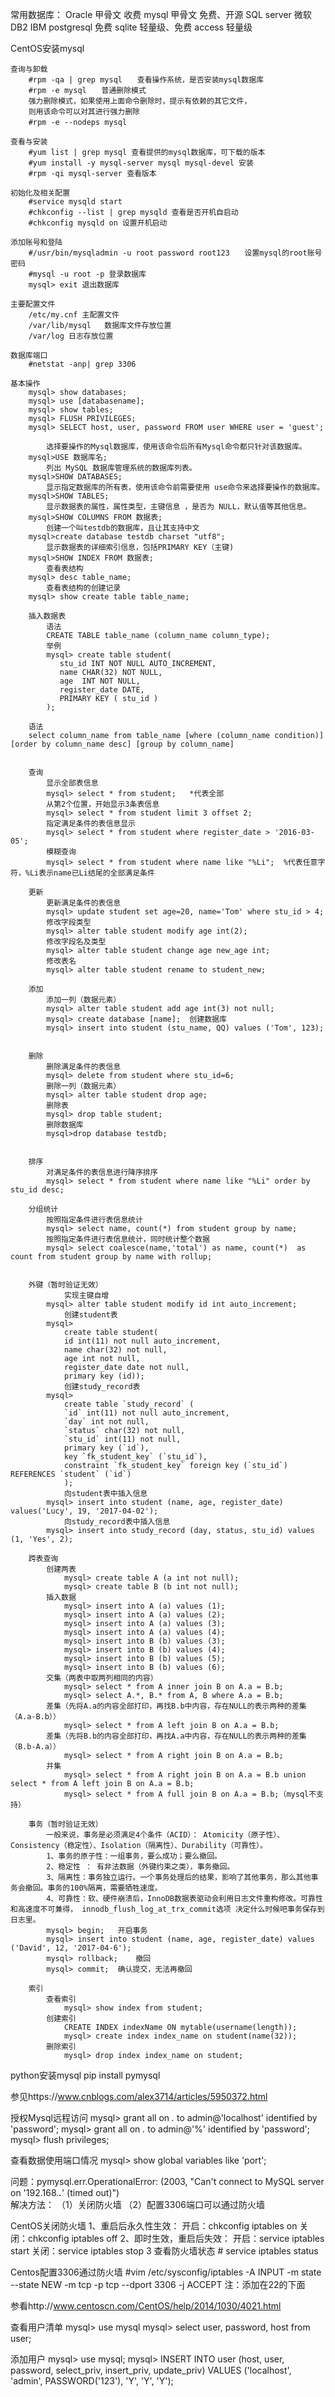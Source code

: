 
常用数据库：
Oracle      甲骨文     收费
mysql       甲骨文     免费、开源
SQL server  微软
DB2         IBM
postgresql            免费
sqlite                轻量级、免费
access                轻量级

CentOS安装mysql

    查询与卸载
        #rpm -qa | grep mysql　　查看操作系统，是否安装mysql数据库
        #rpm -e mysql　　普通删除模式
        强力删除模式，如果使用上面命令删除时，提示有依赖的其它文件，
        则用该命令可以对其进行强力删除
        #rpm -e --nodeps mysql　
		
    查看与安装
        #yum list | grep mysql 查看提供的mysql数据库，可下载的版本
        #yum install -y mysql-server mysql mysql-devel 安装
        #rpm -qi mysql-server 查看版本
		
    初始化及相关配置
        #service mysqld start
        #chkconfig --list | grep mysqld 查看是否开机自启动
        #chkconfig mysqld on 设置开机启动
		
	添加账号和登陆
		#/usr/bin/mysqladmin -u root password root123　　设置mysql的root账号密码
		#mysql -u root -p 登录数据库
		mysql> exit	退出数据库

	主要配置文件
		/etc/my.cnf 主配置文件
		/var/lib/mysql   数据库文件存放位置
		/var/log 日志存放位置
		
	数据库端口
		#netstat -anp| grep 3306 
		
	基本操作
		mysql> show databases;
		mysql> use [databasename];
		mysql> show tables;
		mysql> FLUSH PRIVILEGES;
		mysql> SELECT host, user, password FROM user WHERE user = 'guest';

			选择要操作的Mysql数据库，使用该命令后所有Mysql命令都只针对该数据库。
		mysql>USE 数据库名;
			列出 MySQL 数据库管理系统的数据库列表。
		mysql>SHOW DATABASES;
			显示指定数据库的所有表，使用该命令前需要使用 use命令来选择要操作的数据库。
		mysql>SHOW TABLES;
			显示数据表的属性，属性类型，主键信息 ，是否为 NULL，默认值等其他信息。
		mysql>SHOW COLUMNS FROM 数据表;
			创建一个叫testdb的数据库，且让其支持中文
		mysql>create database testdb charset "utf8";
			显示数据表的详细索引信息，包括PRIMARY KEY（主键)
		mysql>SHOW INDEX FROM 数据表;
			查看表结构
		mysql> desc table_name;
			查看表结构的创建记录
		mysql> show create table table_name;
		
		插入数据表
			语法
			CREATE TABLE table_name (column_name column_type);
			举例
			mysql> create table student(
			   stu_id INT NOT NULL AUTO_INCREMENT,
			   name CHAR(32) NOT NULL,
			   age  INT NOT NULL,
			   register_date DATE,
			   PRIMARY KEY ( stu_id )
			);
			
		语法
		select column_name from table_name [where (column_name condition)] [order by column_name desc] [group by column_name]
		

		查询
			显示全部表信息	
			mysql> select * from student;	*代表全部
			从第2个位置，开始显示3条表信息
			mysql> select * from student limit 3 offset 2;	
			指定满足条件的表信息显示	
			mysql> select * from student where register_date > '2016-03-05';	
			模糊查询		
			mysql> select * from student where name like "%Li";	 %代表任意字符，%Li表示name已Li结尾的全部满足条件

		更新
			更新满足条件的表信息
			mysql> update student set age=20, name='Tom' where stu_id > 4;	
			修改字段类型
			mysql> alter table student modify age int(2);
			修改字段名及类型
			mysql> alter table student change age new_age int;
			修改表名
			mysql> alter table student rename to student_new;

		添加
			添加一列（数据元素）
			mysql> alter table student add age int(3) not null;
			mysql> create database [name];	创建数据库
			mysql> insert into student (stu_name, QQ) values ('Tom', 123);
		
		
		删除
			删除满足条件的表信息
			mysql> delete from student where stu_id=6;	
			删除一列（数据元素）
			mysql> alter table student drop age;
			删除表
			mysql> drop table student;
			删除数据库
			mysql>drop database testdb;
			
		
		排序
			对满足条件的表信息进行降序排序		
			mysql> select * from student where name like "%Li" order by stu_id desc;	

		分组统计
			按照指定条件进行表信息统计
			mysql> select name, count(*) from student group by name;	
			按照指定条件进行表信息统计，同时统计整个数据
			mysql> select coalesce(name,'total') as name, count(*)  as count from student group by name with rollup;		


		外键（暂时验证无效）
				实现主键自增
			mysql> alter table student modify id int auto_increment;
				创建student表
			mysql> 
				create table student(
				id int(11) not null auto_increment,
				name char(32) not null,
				age int not null,
				register_date date not null,
				primary key (id));
				创建study_record表
			mysql> 
				create table `study_record` (
				`id` int(11) not null auto_increment,
				`day` int not null,
				`status` char(32) not null,
				`stu_id` int(11) not null,
				primary key (`id`),
				key `fk_student_key` (`stu_id`),
				constraint `fk_student_key` foreign key (`stu_id`) REFERENCES `student` (`id`)
				);
				向student表中插入信息
			mysql> insert into student (name, age, register_date) values('Lucy', 19, '2017-04-02');
				向study_record表中插入信息
			mysql> insert into study_record (day, status, stu_id) values (1, 'Yes', 2);
			
		跨表查询
			创建两表
				mysql> create table A (a int not null);
				mysql> create table B (b int not null);
			插入数据
				mysql> insert into A (a) values (1);
				mysql> insert into A (a) values (2);
				mysql> insert into A (a) values (3);
				mysql> insert into A (a) values (4);
				mysql> insert into B (b) values (3);
				mysql> insert into B (b) values (4);
				mysql> insert into B (b) values (5);
				mysql> insert into B (b) values (6);
			交集（两表中取两列相同的内容）
				mysql> select * from A inner join B on A.a = B.b;
				mysql> select A.*, B.* from A, B where A.a = B.b;
			差集（先将A.a的内容全部打印，再找B.b中内容，存在NULL的表示两种的差集（A.a-B.b））
				mysql> select * from A left join B on A.a = B.b;
			差集（先将B.b的内容全部打印，再找A.a中内容，存在NULL的表示两种的差集（B.b-A.a））
				mysql> select * from A right join B on A.a = B.b;
			并集
				mysql> select * from A right join B on A.a = B.b union select * from A left join B on A.a = B.b;
				mysql> select * from A full join B on A.a = B.b;（mysql不支持）
				
		事务（暂时验证无效）
			一般来说，事务是必须满足4个条件（ACID）： Atomicity（原子性）、Consistency（稳定性）、Isolation（隔离性）、Durability（可靠性）。
			1、事务的原子性：一组事务，要么成功；要么撤回。
			2、稳定性 ： 有非法数据（外键约束之类），事务撤回。
			3、隔离性：事务独立运行。一个事务处理后的结果，影响了其他事务，那么其他事务会撤回。事务的100%隔离，需要牺牲速度。
			4、可靠性：软、硬件崩溃后，InnoDB数据表驱动会利用日志文件重构修改。可靠性和高速度不可兼得， innodb_flush_log_at_trx_commit选项 决定什么时候吧事务保存到日志里。
			mysql> begin;	开启事务
			mysql> insert into student (name, age, register_date) values ('David', 12, '2017-04-6');
			mysql> rollback;	撤回
			mysql> commit;	确认提交，无法再撤回
		
		索引
			查看索引
				mysql> show index from student;
			创建索引
				CREATE INDEX indexName ON mytable(username(length)); 
				mysql> create index index_name on student(name(32));
			删除索引
				mysql> drop index index_name on student;
			
python安装mysql
	pip install pymysql
	
		
参见https://www.cnblogs.com/alex3714/articles/5950372.html
		
授权Mysql远程访问
	mysql> grant all on *.* to admin@'localhost' identified by 'password';
	mysql> grant all on *.* to admin@'%' identified by 'password';
	mysql> flush privileges;

查看数据使用端口情况
mysql> show global variables like 'port';

	
问题：pymysql.err.OperationalError: (2003, "Can't connect to MySQL server on '192.168.***.***' (timed out)")	
解决方法：
	（1）关闭防火墙
	（2）配置3306端口可以通过防火墙


CentOS关闭防火墙
	1、重启后永久性生效：
	开启：chkconfig iptables on
	关闭：chkconfig iptables off
	2、即时生效，重启后失效：
	开启：service iptables start
	关闭：service iptables stop
	3 查看防火墙状态
	# service iptables status
		
Centos配置3306通过防火墙
	#vim /etc/sysconfig/iptables
	-A INPUT -m state --state NEW -m tcp -p tcp --dport 3306 -j ACCEPT
	注：添加在22的下面
	
参看http://www.centoscn.com/CentOS/help/2014/1030/4021.html
	

查看用户清单
	mysql> use mysql
	mysql> select user, password, host from user;

添加用户
mysql> use mysql;
mysql> INSERT INTO user
	  (host, user, password,
	   select_priv, insert_priv, update_priv)
	   VALUES ('localhost', 'admin',
	   PASSWORD('123'), 'Y', 'Y', 'Y');

